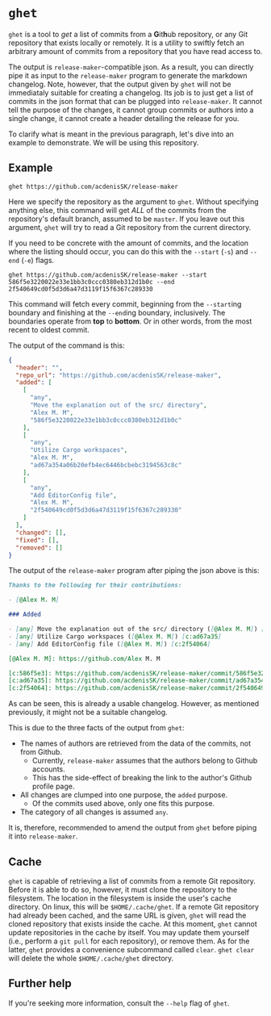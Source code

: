 # `ghet`

`ghet` is a tool to *get* a list of commits from a **G**it**h**ub repository, or any Git repository
that exists locally or remotely. It is a utility to swiftly fetch an arbitrary amount of commits
from a repository that you have read access to.

The output is `release-maker`-compatible json. As a result, you can directly pipe it as input
to the `release-maker` program to generate the markdown changelog. Note, however, that the output
given by `ghet` will not be immediataly suitable for creating a changelog. Its job is to just get
a list of commits in the json format that can be plugged into `release-maker`. It cannot tell the
purpose of the changes, it cannot group commits or authors into a single change, it cannot create
a header detailing the release for you.

To clarify what is meant in the previous paragraph, let's dive into an example to demonstrate.
We will be using this repository.

## Example

```
ghet https://github.com/acdenisSK/release-maker
```

Here we specify the repository as the argument to `ghet`. Without specifying anything else, this command
will get *ALL* of the commits from the repository's default branch, assumed to be `master`. If you leave
out this argument, `ghet` will try to read a Git repository from the current directory.

If you need to be concrete with the amount of commits, and the location where the listing
should occur, you can do this with the `--start` (`-s`) and `--end` (`-e`) flags.

```
ghet https://github.com/acdenisSK/release-maker --start 586f5e3220022e33e1bb3c0ccc0380eb312d1b0c --end 2f540649cd0f5d3d6a47d3119f15f6367c289330
```

This command will fetch every commit, beginning from the `--start`ing boundary and finishing
at the `--end`ing boundary, inclusively. The boundaries operate from **top** to **bottom**.
Or in other words, from the most recent to oldest commit.

The output of the command is this:

```json
{
  "header": "",
  "repo_url": "https://github.com/acdenisSK/release-maker",
  "added": [
    [
      "any",
      "Move the explanation out of the src/ directory",
      "Alex M. M",
      "586f5e3220022e33e1bb3c0ccc0380eb312d1b0c"
    ],
    [
      "any",
      "Utilize Cargo workspaces",
      "Alex M. M",
      "ad67a354a06b20efb4ec6446bcbebc3194563c8c"
    ],
    [
      "any",
      "Add EditorConfig file",
      "Alex M. M",
      "2f540649cd0f5d3d6a47d3119f15f6367c289330"
    ]
  ],
  "changed": [],
  "fixed": [],
  "removed": []
}
```

The output of the `release-maker` program after piping the json above is this:

```markdown
Thanks to the following for their contributions:

- [@Alex M. M]

### Added

- [any] Move the explanation out of the src/ directory ([@Alex M. M]) [c:586f5e3]
- [any] Utilize Cargo workspaces ([@Alex M. M]) [c:ad67a35]
- [any] Add EditorConfig file ([@Alex M. M]) [c:2f54064]

[@Alex M. M]: https://github.com/Alex M. M

[c:586f5e3]: https://github.com/acdenisSK/release-maker/commit/586f5e3220022e33e1bb3c0ccc0380eb312d1b0c
[c:ad67a35]: https://github.com/acdenisSK/release-maker/commit/ad67a354a06b20efb4ec6446bcbebc3194563c8c
[c:2f54064]: https://github.com/acdenisSK/release-maker/commit/2f540649cd0f5d3d6a47d3119f15f6367c289330
```

As can be seen, this is already a usable changelog. However, as mentioned previously, it might not be a
suitable changelog.

This is due to the three facts of the output from `ghet`:
- The names of authors are retrieved from the data of the commits, not from Github.
  - Currently, `release-maker` assumes that the authors belong to Github accounts.
  - This has the side-effect of breaking the link to the author's Github profile page.
- All changes are clumped into one purpose, the `added` purpose.
  - Of the commits used above, only one fits this purpose.
- The category of all changes is assumed `any`.

It is, therefore, recommended to amend the output from `ghet` before piping it into `release-maker`.

## Cache

`ghet` is capable of retrieving a list of commits from a remote Git repository. Before it is able to do so,
however, it must clone the repository to the filesystem. The location in the filesystem is inside the user's
cache directory. On linux, this will be `$HOME/.cache/ghet`. If a remote Git repository had already been cached,
and the same URL is given, `ghet` will read the cloned repository that exists inside the cache. At this moment,
`ghet` cannot update repositories in the cache by itself. You may update them yourself (i.e., perform a `git pull`
for each repository), or remove them. As for the latter, `ghet` provides a convenience subcommand called `clear`.
`ghet clear` will delete the whole `$HOME/.cache/ghet` directory.

## Further help

If you're seeking more information, consult the `--help` flag of `ghet`.
